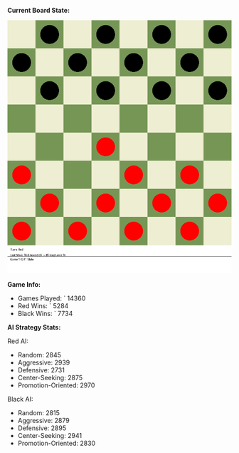 
**Current Board State:**  
<!-- START_GIF -->
![Checkers Game](./checkers_game.gif)
<!-- END_GIF -->

**Game Info:**  
- Games Played: `<!-- GAMES_PLAYED --> 14360
- Red Wins: `<!-- RED_WINS --> 5284
- Black Wins: `<!-- BLACK_WINS --> 7734

<!-- AI_STATS -->
**AI Strategy Stats:**

Red AI:
- Random: 2845
- Aggressive: 2939
- Defensive: 2731
- Center-Seeking: 2875
- Promotion-Oriented: 2970

Black AI:
- Random: 2815
- Aggressive: 2879
- Defensive: 2895
- Center-Seeking: 2941
- Promotion-Oriented: 2830

